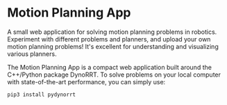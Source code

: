 # Motion Planning App

A small web application for solving motion planning problems in robotics. Experiment with different problems and planners, and upload your own motion planning problems! It's excellent for understanding and visualizing various planners.

The Motion Planning App is a compact web application built around the C++/Python package DynoRRT. To solve problems on your local computer with state-of-the-art performance, you can simply use:


```
pip3 install pydynorrt
```
